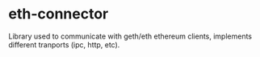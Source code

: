 # eth-connector
Library used to communicate with geth/eth ethereum clients, implements different tranports (ipc, http, etc).
